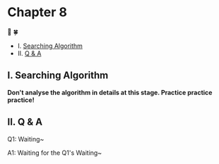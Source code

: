 # Chapter 8

:hibiscus: :four_leaf_clover:

* I. [Searching Algorithm](#1-sAl)
* II. [Q & A](#2-qa)

<h2 id="1-sAl">I. Searching Algorithm</h2>

**Don't analyse the algorithm in details at this stage. Practice practice practice!**

<h2 id="2-qa">II. Q & A</h2>

Q1: Waiting~

A1: Waiting for the Q1's Waiting~


